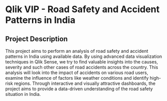 # Qlik VIP - Road Safety and Accident Patterns in India
## Project Description
This project aims to perform an analysis of road safety and accident patterns in India using available data. By using advanced data visualization techniques in Qlik Sense, we try to find valuable insights into the causes, severity and such other cases of road accidents across the country. This analysis will look into the impact of accidents on various road users, examine the influence of factors like weather conditions and identify high-risk regions. Through interactive and visually attractive dashboards, the project aims to provide a data-driven understanding of the road safety situation in India.
